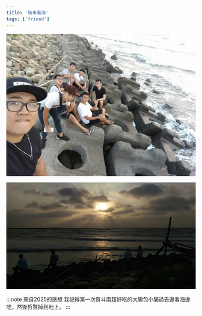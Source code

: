 ```yaml
---
title: '騎車看海'
tags: ['friend']
---
```

![img](./img_ig/201609/001.jpg)

![img](./img_ig/201609/002.jpg)

:::note 來自2025的感想
我記得第一次買斗南超好吃的大腸包小腸過去邊看海邊吃，然後哲賢掉到地上。
:::